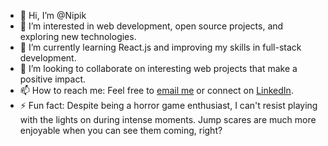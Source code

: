 - 👋 Hi, I’m @Nipik
- 👀 I’m interested in web development, open source projects, and exploring new technologies.
- 🌱 I’m currently learning React.js and improving my skills in full-stack development.
- 💞️ I’m looking to collaborate on interesting web projects that make a positive impact.
- 📫 How to reach me: Feel free to [email me](mailto:chaimaa.chahboun.officiel@gmail.com) or connect on [LinkedIn](https://www.linkedin.com/in/chaimaa-chahboun-6b204126a/).
- ⚡ Fun fact: Despite being a horror game enthusiast, I can't resist playing with the lights on during intense moments. Jump scares are much more enjoyable when you can see them coming, right?

